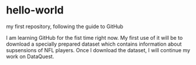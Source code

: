 # hello-world
my first repository, following the guide to GitHub

I am learning GitHub for the fist time right now.
My first use of it will be to download a specially prepared dataset which contains information about supsensions of NFL players.
Once I download the dataset, I will continue my work on DataQuest.


